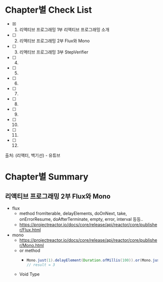 # Chapter별 Check List
- [x] 1. 리액티브 프로그래밍 1부 리액티브 프로그래밍 소개
- [ ] 2. 리액티브 프로그래밍 2부 Flux와 Mono
- [ ] 3. 리액티브 프로그래밍 3부 StepVerifier
- [ ] 4. 
- [ ] 5. 
- [ ] 6. 
- [ ] 7. 
- [ ] 8. 
- [ ] 9. 
- [ ] 10.  
- [ ] 11.  
- [ ] 12.  

출처: (리액터, 백기선) - 유튜브

# Chapter별 Summary
## 리액티브 프로그래밍 2부 Flux와 Mono
- flux
   - method fromIterable, delayElements, doOnNext, take, onErrorResume, doAfterTerminate, empty, error, interval 등등..
   - https://projectreactor.io/docs/core/release/api/reactor/core/publisher/Flux.html
- mono 
   - https://projectreactor.io/docs/core/release/api/reactor/core/publisher/Mono.html
   - or method 
      - ``` java
        Mono.just(1).delayElement(Duration.ofMillis(100)).or(Mono.just(3)).subscribe(System.out::println);
        // result = 3
        ```
   - Void Type
